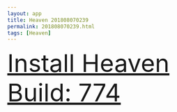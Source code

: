 ```yaml
---
layout: app
title: Heaven 201808070239
permalink: 201808070239.html
tags: [Heaven]
---
```

<div class="pure-g">
    <div class="pure-u-1-1" style="font-size: 4em">
        <a class="pure-button-primary" href="itms-services://?action=download-manifest&url=https%3A%2F%2Flitsungyisigono.github.io%2FTestScript%2Fmanifests%2F201808070239.plist"><i class="fa fa-download" aria-hidden="true"></i>Install Heaven Build: 774</a>
    </div>
</div>
